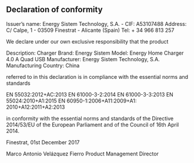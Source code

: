 ## Declaration of conformity

Issuer’s name: Energy Sistem Technology, S.A. - CIF: A53107488
Address: C/ Calpe, 1 - 03509 Finestrat - Alicante (Spain)
Tel: + 34 966 813 257

We declare under our own exclusive responsibility that the product

Description: Charger 
Brand: Energy Sistem
Model: Energy Home Charger 4.0 A Quad USB 
Manufacturer: Energy Sistem Technology, S.A.
Manufacturing Country:  China

referred to in this declaration is in compliance with the essential norms and standards

EN 55032:2012+AC:2013
EN 61000-3-2:2014
EN 61000-3-3:2013
EN 55024:2010+A1:2015
EN 60950-1:2006+A11:2009+A1:
2010+A12:2011+A2:2013

in conformity with the essential norms and standards of the Directive 2014/53/EU of the European Parliament and of the Council of 16th April 2014.

Finestrat, 01st December 2017

Marco Antonio Velázquez Fierro
Product Management Director
